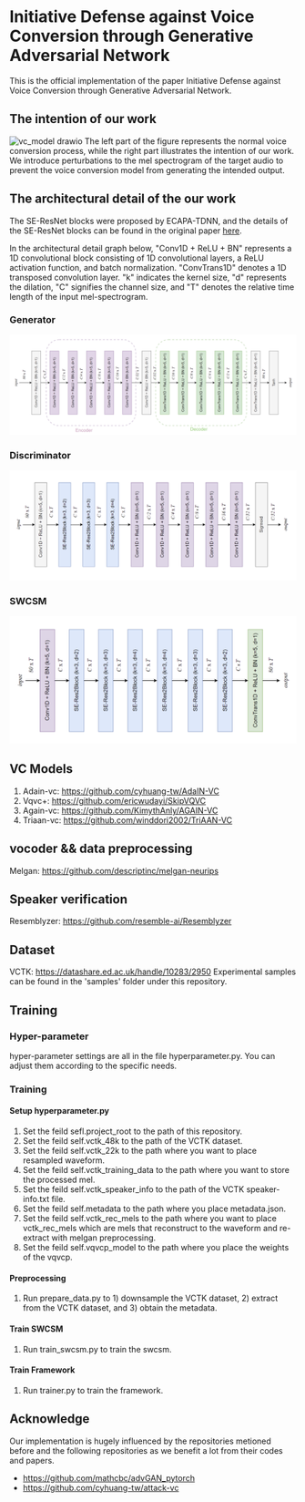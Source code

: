 # Initiative Defense against Voice Conversion through Generative Adversarial Network

This is the official implementation of the paper Initiative Defense against Voice Conversion through Generative
Adversarial Network.

## The intention of our work

![vc_model drawio](https://github.com/predawnang/Initiative-Defense-against-Voice-Conversion-through-Generative-Adversarial-Network/assets/37857978/38a0e5f3-d86b-440b-8fe8-0f6073ee3983)
The left part of the figure represents the normal voice conversion process, while the right part illustrates the intention of our work. We introduce perturbations to the mel spectrogram of the target audio to prevent the voice conversion model from generating the intended output.

## The architectural detail of the our work

The SE-ResNet blocks were proposed by ECAPA-TDNN, and the details of the SE-ResNet blocks can be found in the original paper [here](https://arxiv.org/abs/2005.07143).

In the architectural detail graph below, "Conv1D + ReLU + BN" represents a 1D convolutional block consisting of 1D convolutional layers, a ReLU activation function, and batch normalization. "ConvTrans1D" denotes a 1D transposed convolution layer. "k" indicates the kernel size, "d" represents the dilation, "C" signifies the channel size, and "T" denotes the relative time length of the input mel-spectrogram.

### Generator

![netG](./images/netG.png)

### Discriminator

![netD](./images/netD.png)

### SWCSM

![SWCSM](./images/swcsm.png)

## VC Models

1. Adain-vc: https://github.com/cyhuang-tw/AdaIN-VC
2. Vqvc+: https://github.com/ericwudayi/SkipVQVC
3. Again-vc: https://github.com/KimythAnly/AGAIN-VC
4. Triaan-vc: https://github.com/winddori2002/TriAAN-VC

## vocoder && data preprocessing

Melgan: https://github.com/descriptinc/melgan-neurips

## Speaker verification

Resemblyzer: https://github.com/resemble-ai/Resemblyzer

## Dataset

VCTK: https://datashare.ed.ac.uk/handle/10283/2950
Experimental samples can be found in the 'samples' folder under this repository.

## Training

### Hyper-parameter

hyper-parameter settings are all in the file hyperparameter.py. You can adjust them according to the specific needs.

### Training

#### Setup hyperparameter.py

1. Set the feild sefl.project_root to the path of this repository.
2. Set the feild self.vctk_48k to the path of the VCTK dataset.
3. Set the feild self.vctk_22k to the path where you want to place resampled waveform.
4. Set the feild self.vctk_training_data to the path where you want to store the processed mel.
5. Set the feild self.vctk_speaker_info to the path of the VCTK speaker-info.txt file.
6. Set the feild self.metadata to the path where you place metadata.json.
7. Set the feild self.vctk_rec_mels to the path where you want to place vctk_rec_mels which are mels that reconstruct to
   the waveform and re-extract with melgan preprocessing.
8. Set the feild self.vqvcp_model to the path where you place the weights of the vqvcp.

#### Preprocessing

1. Run prepare_data.py to 1) downsample the VCTK dataset, 2) extract from the VCTK dataset, and 3) obtain the metadata.

#### Train SWCSM

1. Run train_swcsm.py to train the swcsm.

#### Train Framework

1. Run trainer.py to train the framework.

## Acknowledge

Our implementation is hugely influenced by the repositories metioned before and the following repositories as we benefit
a lot from their codes and papers.

- https://github.com/mathcbc/advGAN_pytorch
- https://github.com/cyhuang-tw/attack-vc
